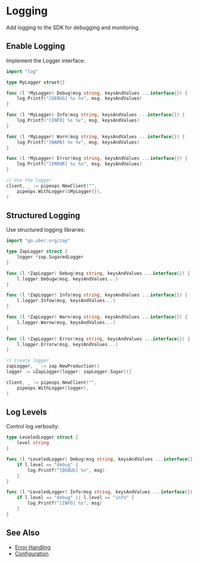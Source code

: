 # Logging

Add logging to the SDK for debugging and monitoring.

## Enable Logging

Implement the Logger interface:

```go
import "log"

type MyLogger struct{}

func (l *MyLogger) Debug(msg string, keysAndValues ...interface{}) {
    log.Printf("[DEBUG] %s %v", msg, keysAndValues)
}

func (l *MyLogger) Info(msg string, keysAndValues ...interface{}) {
    log.Printf("[INFO] %s %v", msg, keysAndValues)
}

func (l *MyLogger) Warn(msg string, keysAndValues ...interface{}) {
    log.Printf("[WARN] %s %v", msg, keysAndValues)
}

func (l *MyLogger) Error(msg string, keysAndValues ...interface{}) {
    log.Printf("[ERROR] %s %v", msg, keysAndValues)
}

// Use the logger
client, _ := pipeops.NewClient("",
    pipeops.WithLogger(&MyLogger{}),
)
```

## Structured Logging

Use structured logging libraries:

```go
import "go.uber.org/zap"

type ZapLogger struct {
    logger *zap.SugaredLogger
}

func (l *ZapLogger) Debug(msg string, keysAndValues ...interface{}) {
    l.logger.Debugw(msg, keysAndValues...)
}

func (l *ZapLogger) Info(msg string, keysAndValues ...interface{}) {
    l.logger.Infow(msg, keysAndValues...)
}

func (l *ZapLogger) Warn(msg string, keysAndValues ...interface{}) {
    l.logger.Warnw(msg, keysAndValues...)
}

func (l *ZapLogger) Error(msg string, keysAndValues ...interface{}) {
    l.logger.Errorw(msg, keysAndValues...)
}

// Create logger
zapLogger, _ := zap.NewProduction()
logger := &ZapLogger{logger: zapLogger.Sugar()}

client, _ := pipeops.NewClient("",
    pipeops.WithLogger(logger),
)
```

## Log Levels

Control log verbosity:

```go
type LeveledLogger struct {
    level string
}

func (l *LeveledLogger) Debug(msg string, keysAndValues ...interface{}) {
    if l.level == "debug" {
        log.Printf("[DEBUG] %s", msg)
    }
}

func (l *LeveledLogger) Info(msg string, keysAndValues ...interface{}) {
    if l.level == "debug" || l.level == "info" {
        log.Printf("[INFO] %s", msg)
    }
}
```

## See Also

- [Error Handling](error-handling.md)
- [Configuration](../getting-started/configuration.md)

